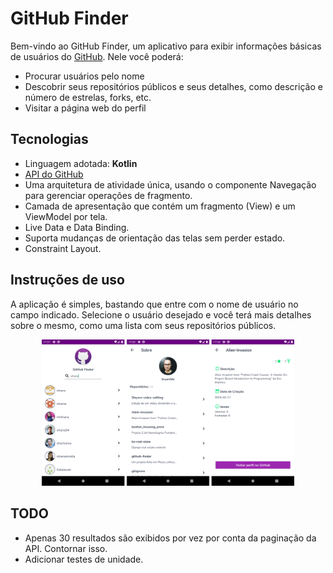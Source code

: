 <h1> GitHub Finder </h1>

Bem-vindo ao GitHub Finder, um aplicativo para exibir informações básicas de usuários do [GitHub](https://github.com/). Nele você poderá:

- Procurar usuários pelo nome
- Descobrir seus repositórios públicos e seus detalhes, como descrição e número de estrelas, forks, etc.
- Visitar a página web do perfil


## Tecnologias

- Linguagem adotada: **Kotlin**
- [API do GitHub](https://developer.github.com/v3/)
- Uma arquitetura de atividade única, usando o componente Navegação para gerenciar operações de fragmento.
- Camada de apresentação que contém um fragmento (View) e um ViewModel por tela.
- Live Data e Data Binding.
- Suporta mudanças de orientação das telas sem perder estado.
- Constraint Layout.

## Instruções de uso

A aplicação é simples, bastando que entre com o nome de usuário no campo indicado. Selecione o usuário desejado e você terá mais detalhes sobre o mesmo, como uma lista com seus repositórios públicos.

<div align=center margin= auto> 
  <img src="img.png"  width=80%>
</div>


## TODO

- Apenas 30 resultados são exibidos por vez por conta da paginação da API. Contornar isso.
- Adicionar testes de unidade.